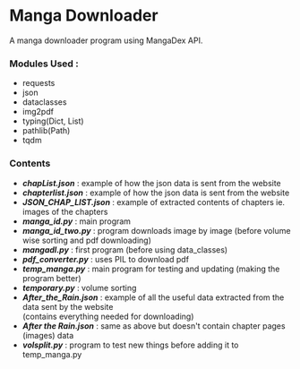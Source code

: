 # Manga Downloader

A manga downloader program using MangaDex API.

### Modules Used :
- requests
- json
- dataclasses
- img2pdf
- typing(Dict, List)
- pathlib(Path)
- tqdm

### Contents
- ***chapList.json*** : example of how the json data is sent from the website
- ***chapterlist.json*** : example of how the json data is sent from the website
- ***JSON_CHAP_LIST.json*** : example of extracted contents of chapters ie. images of the chapters
- ***manga_id.py*** : main program
- ***manga_id_two.py*** : program downloads image by image (before volume wise sorting and pdf downloading)
- ***mangadl.py*** : first program (before using data_classes)
- ***pdf_converter.py*** : uses PIL to download pdf
- ***temp_manga.py*** : main program for testing and updating (making the program better)
- ***temporary.py*** : volume sorting
- ***After_the_Rain.json*** : example of all the useful data extracted from the data sent by the website  
  (contains everything needed for downloading)
- ***After the Rain.json*** : same as above but doesn't contain chapter pages (images) data
- ***volsplit.py*** : program to test new things before adding it to temp_manga.py